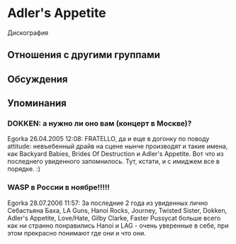 # Adler's Appetite

Дискография

## Отношения с другими группами


## Обсуждения


## Упоминания

### DOKKEN: а нужно ли оно вам (концерт в Москве)?

Egorka 26.04.2005 12:08:
FRATELLO, да и еще в догонку по поводу attitude: невъебенный драйв на сцене нынче производят и такие имена, как Backyard Babies, Brides Of Destruction и Adler's Appetite. Вот что из последнего увиденного запомнилось. Тут, кстати, и с имиджем все в порядке. :)

### WASP в России в ноябре!!!!!

Egorka 28.07.2006 11:57:
За последние 2 года из увиденных лично Себастьяна Баха, LA Guns, Hanoi Rocks, Journey, Twisted Sister, Dokken, Adler's Appetite, Love/Hate, Gilby Clarke, Faster Pussycat больше всего как ни странно понравились Hanoi и LAG - очень уверенные в себе, при этом прекрасно понимают где они и что они. 

